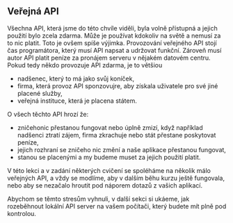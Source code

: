 ## Veřejná API

Všechna API, která jsme do této chvíle viděli, byla volně přístupná a jejich použití bylo zcela zdarma. Může je používat kdokoliv na světě a nemusí za to nic platit. Toto je ovšem spíše výjimka. Provozování veřejného API stojí čas programátora, který musí API napsat a udržovat funkční. Zároveň musí autor API platit peníze za pronájem serveru v nějakém datovém centru. Pokud tedy někdo provozuje API zdarma, je to většiou

- nadšenec, který to má jako svůj koníček,
- firma, která provoz API sponzovujre, aby získala uživatele pro své jiné placené služby,
- veřejná instituce, která je placena státem.

O všech těchto API hrozí že:

- zničehonic přestanou fungovat nebo úplně zmizí, když například nadšenci ztratí zájem, firma zkrachuje nebo stát přestane poskytovat peníze,
- jejich rozhraní se zničeho nic změní a naše aplikace přestanou fungovat,
- stanou se placenými a my budeme muset za jejich použití platit.

V této lekci a v zadání některých cvičení se spoléháme na několik málo veřejných API, a vždy se modlíme, aby v dalším běhu kurzu ještě fungovala, nebo aby se nezačalo hroutit pod náporem dotazů z vašich aplikací.

Abychom se těmto stresům vyhnuli, v další sekci si ukáeme, jak rozeběhnout lokální API server na vašem počítači, který budete mít plně pod kontrolou.
